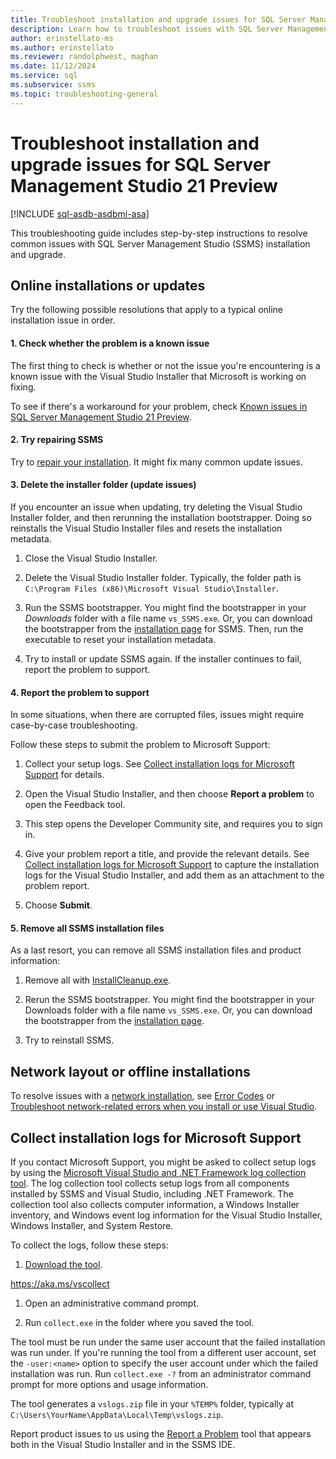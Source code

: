 ```yaml
---
title: Troubleshoot installation and upgrade issues for SQL Server Management Studio
description: Learn how to troubleshoot issues with SQL Server Management Studio (SSMS) installation and upgrades.
author: erinstellato-ms
ms.author: erinstellato
ms.reviewer: randolphwest, maghan
ms.date: 11/12/2024
ms.service: sql
ms.subservice: ssms
ms.topic: troubleshooting-general
---
```

# Troubleshoot installation and upgrade issues for SQL Server Management Studio 21 Preview

[!INCLUDE [sql-asdb-asdbmi-asa](../../includes/applies-to-version/sql-asdb-asdbmi-asa.md)]

This troubleshooting guide includes step-by-step instructions to resolve common issues with SQL Server Management Studio (SSMS) installation and upgrade.

## Online installations or updates

Try the following possible resolutions that apply to a typical online installation issue in order.

#### 1. Check whether the problem is a known issue

The first thing to check is whether or not the issue you're encountering is a known issue with the Visual Studio Installer that Microsoft is working on fixing.

To see if there's a workaround for your problem, check [Known issues in SQL Server Management Studio 21 Preview](../ssms-21/known-issues.md).

#### 2. Try repairing SSMS

Try to [repair your installation](repair.md). It might fix many common update issues.

#### 3. Delete the installer folder (update issues)

If you encounter an issue when updating, try deleting the Visual Studio Installer folder, and then rerunning the installation bootstrapper. Doing so reinstalls the Visual Studio Installer files and resets the installation metadata.

1. Close the Visual Studio Installer.

1. Delete the Visual Studio Installer folder. Typically, the folder path is `C:\Program Files (x86)\Microsoft Visual Studio\Installer`.

1. Run the SSMS bootstrapper. You might find the bootstrapper in your *Downloads* folder with a file name `vs_SSMS.exe`. Or, you can download the bootstrapper from the [installation page](install.md) for SSMS. Then, run the executable to reset your installation metadata.

1. Try to install or update SSMS again. If the installer continues to fail, report the problem to support.

#### 4. Report the problem to support

In some situations, when there are corrupted files, issues might require case-by-case troubleshooting.

Follow these steps to submit the problem to Microsoft Support:

1. Collect your setup logs. See [Collect installation logs for Microsoft Support](#collect-installation-logs-for-microsoft-support) for details.

1. Open the Visual Studio Installer, and then choose **Report a problem** to open the Feedback tool.

1. This step opens the Developer Community site, and requires you to sign in.

1. Give your problem report a title, and provide the relevant details. See [Collect installation logs for Microsoft Support](#collect-installation-logs-for-microsoft-support) to capture the installation logs for the Visual Studio Installer, and add them as an attachment to the problem report.

1. Choose **Submit**.

#### 5. Remove all SSMS installation files

As a last resort, you can remove all SSMS installation files and product information:

1. Remove all with [InstallCleanup.exe](uninstall.md#remove-all-with-installcleanupexe).

1. Rerun the SSMS bootstrapper. You might find the bootstrapper in your Downloads folder with a file name `vs_SSMS.exe`. Or, you can download the bootstrapper from the [installation page](install.md).

1. Try to reinstall SSMS.

## Network layout or offline installations

To resolve issues with a [network installation](/visualstudio/install/create-a-network-installation-of-visual-studio), see [Error Codes](/visualstudio/install/create-a-network-installation-of-visual-studio#error-codes) or [Troubleshoot network-related errors when you install or use Visual Studio](/troubleshoot/developer/visualstudio/installation/troubleshoot-network-related-errors).

## Collect installation logs for Microsoft Support

If you contact Microsoft Support, you might be asked to collect setup logs by using the [Microsoft Visual Studio and .NET Framework log collection tool](https://aka.ms/vscollect). The log collection tool collects setup logs from all components installed by SSMS and Visual Studio, including .NET Framework. The collection tool also collects computer information, a Windows Installer inventory, and Windows event log information for the Visual Studio Installer, Windows Installer, and System Restore.

To collect the logs, follow these steps:

1. [Download the tool](https://aka.ms/vscollect.exe).

https://aka.ms/vscollect

1. Open an administrative command prompt.

1. Run `collect.exe` in the folder where you saved the tool.

The tool must be run under the same user account that the failed installation was run under. If you're running the tool from a different user account, set the `-user:<name>` option to specify the user account under which the failed installation was run. Run `collect.exe -?` from an administrator command prompt for more options and usage information.

The tool generates a `vslogs.zip` file in your `%TEMP%` folder, typically at `C:\Users\YourName\AppData\Local\Temp\vslogs.zip`.

Report product issues to us using the [Report a Problem](/visualstudio/ide/how-to-report-a-problem-with-visual-studio) tool that appears both in the Visual Studio Installer and in the SSMS IDE.
